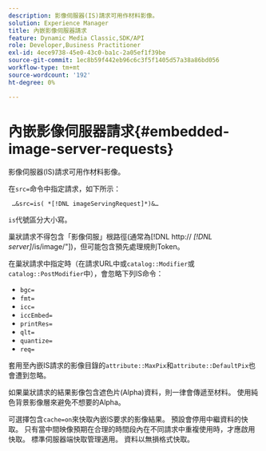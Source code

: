 ```yaml
---
description: 影像伺服器(IS)請求可用作材料影像。
solution: Experience Manager
title: 內嵌影像伺服器請求
feature: Dynamic Media Classic,SDK/API
role: Developer,Business Practitioner
exl-id: 4ece9738-45e0-43c0-ba1c-2a05ef1f39be
source-git-commit: 1ec8b59f442eb96c6c3f5f1405d57a38a86bd056
workflow-type: tm+mt
source-wordcount: '192'
ht-degree: 0%

---
```


# 內嵌影像伺服器請求{#embedded-image-server-requests}

影像伺服器(IS)請求可用作材料影像。

在`src=`命令中指定請求，如下所示：

` …&src=is( *[!DNL imageServingRequest]*)&…`

`is`代號區分大小寫。

巢狀請求不得包含「影像伺服」根路徑(通常為[!DNL http:// *[!DNL server]*/is/image/&quot;])，但可能包含預先處理規則Token。

在巢狀請求中指定時（在請求URL中或`catalog::Modifier`或`catalog::PostModifier`中），會忽略下列IS命令：

* `bgc=`
* `fmt=`
* `icc=`
* `iccEmbed=`
* `printRes=`
* `qlt=`
* `quantize=`
* `req=`

套用至內嵌IS請求的影像目錄的`attribute::MaxPix`和`attribute::DefaultPix`也會遭到忽略。

如果巢狀請求的結果影像包含遮色片(Alpha)資料，則一律會傳遞至材料。 使用純色背景影像層來避免不想要的Alpha。

可選擇包含`cache=on`來快取內嵌IS要求的影像結果。 預設會停用中繼資料的快取。 只有當中間映像預期在合理的時間段內在不同請求中重複使用時，才應啟用快取。 標準伺服器端快取管理適用。 資料以無損格式快取。
